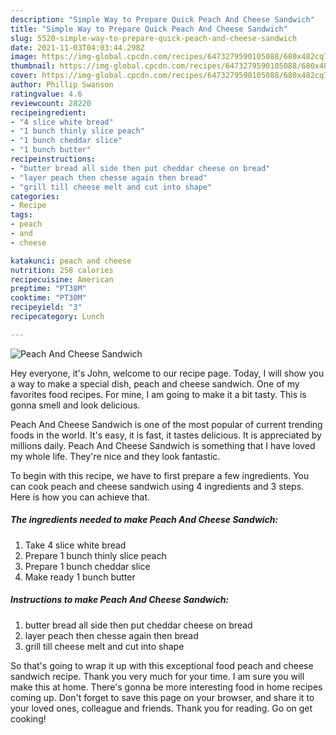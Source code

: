 ```yaml
---
description: "Simple Way to Prepare Quick Peach And Cheese Sandwich"
title: "Simple Way to Prepare Quick Peach And Cheese Sandwich"
slug: 5520-simple-way-to-prepare-quick-peach-and-cheese-sandwich
date: 2021-11-03T04:03:44.298Z
image: https://img-global.cpcdn.com/recipes/6473279590105088/680x482cq70/peach-and-cheese-sandwich-recipe-main-photo.jpg
thumbnail: https://img-global.cpcdn.com/recipes/6473279590105088/680x482cq70/peach-and-cheese-sandwich-recipe-main-photo.jpg
cover: https://img-global.cpcdn.com/recipes/6473279590105088/680x482cq70/peach-and-cheese-sandwich-recipe-main-photo.jpg
author: Phillip Swanson
ratingvalue: 4.6
reviewcount: 28220
recipeingredient:
- "4 slice white bread"
- "1 bunch thinly slice peach"
- "1 bunch cheddar slice"
- "1 bunch butter"
recipeinstructions:
- "butter bread all side then put cheddar cheese on bread"
- "layer peach then chesse again then bread"
- "grill till cheese melt and cut into shape"
categories:
- Recipe
tags:
- peach
- and
- cheese

katakunci: peach and cheese 
nutrition: 258 calories
recipecuisine: American
preptime: "PT38M"
cooktime: "PT30M"
recipeyield: "3"
recipecategory: Lunch

---
```



![Peach And Cheese Sandwich](https://img-global.cpcdn.com/recipes/6473279590105088/680x482cq70/peach-and-cheese-sandwich-recipe-main-photo.jpg)

Hey everyone, it's John, welcome to our recipe page. Today, I will show you a way to make a special dish, peach and cheese sandwich. One of my favorites food recipes. For mine, I am going to make it a bit tasty. This is gonna smell and look delicious.



Peach And Cheese Sandwich is one of the most popular of current trending foods in the world. It's easy, it is fast, it tastes delicious. It is appreciated by millions daily. Peach And Cheese Sandwich is something that I have loved my whole life. They're nice and they look fantastic.


To begin with this recipe, we have to first prepare a few ingredients. You can cook peach and cheese sandwich using 4 ingredients and 3 steps. Here is how you can achieve that.

<!--inarticleads1-->

##### The ingredients needed to make Peach And Cheese Sandwich:

1. Take 4 slice white bread
1. Prepare 1 bunch thinly slice peach
1. Prepare 1 bunch cheddar slice
1. Make ready 1 bunch butter




<!--inarticleads2-->

##### Instructions to make Peach And Cheese Sandwich:

1. butter bread all side then put cheddar cheese on bread
1. layer peach then chesse again then bread
1. grill till cheese melt and cut into shape




So that's going to wrap it up with this exceptional food peach and cheese sandwich recipe. Thank you very much for your time. I am sure you will make this at home. There's gonna be more interesting food in home recipes coming up. Don't forget to save this page on your browser, and share it to your loved ones, colleague and friends. Thank you for reading. Go on get cooking!
